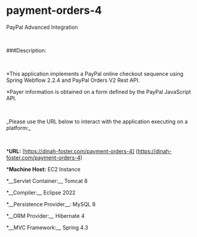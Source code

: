 # payment-orders-4

PayPal Advanced Integration

<br/>

\###Description:

<br/>

\*This application implements a PayPal online checkout sequence using Spring Webflow 2.2.4 and PayPal Orders V2 Rest API. 

\*Payer information is obtained on a form defined by the PayPal JavaScript API.

<br/>

\_Please use the URL below to interact with the application executing on a platform:\_

<br/>

\*<b>URL:</b> \[https://dinah-foster.com/payment-orders-4] (https://dinah-foster.com/payment-orders-4)

\*<b>Machine Host:</b> EC2 Instance

\*\_\_Servlet Container:\_\_ Tomcat 8

\*\_\_Compiler:\_\_ Eclipse 2022

\*\_\_Persistence Provider\_\_: MySQL 8

\*\_\_ORM Provider:\_\_ Hibernate 4

\*\_\_MVC Framework:\_\_ Spring 4.3



